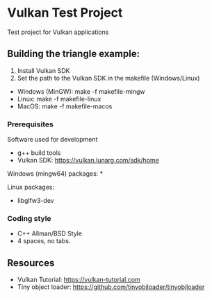 # Vulkan Test Project

Test project for Vulkan applications

## Building the triangle example:

1. Install Vulkan SDK
2. Set the path to the Vulkan SDK in the makefile (Windows/Linux)

* Windows (MinGW): make -f makefile-mingw
* Linux: make -f makefile-linux
* MacOS: make -f makefile-macos

### Prerequisites

Software used for development
* g++ build tools
* Vulkan SDK: https://vulkan.lunarg.com/sdk/home

Windows (mingw64) packages:
*

Linux packages:
* libglfw3-dev

### Coding style

* C++ Allman/BSD Style
* 4 spaces, no tabs.

## Resources

* Vulkan Tutorial: https://vulkan-tutorial.com
* Tiny object loader: https://github.com/tinyobjloader/tinyobjloader
